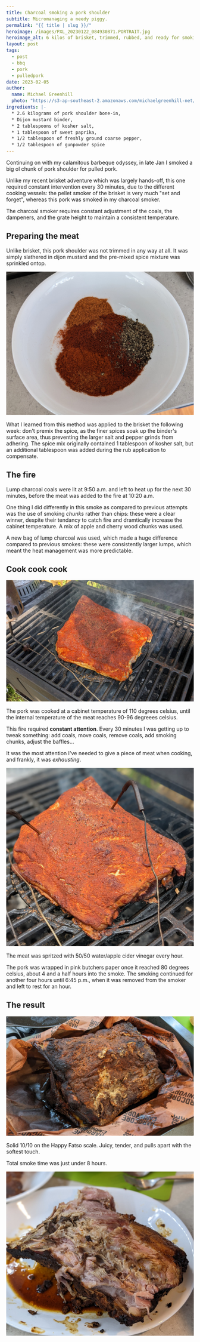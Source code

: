 ```yaml
---
title: Charcoal smoking a pork shoulder
subtitle: Micromanaging a needy piggy.
permalink: "{{ title | slug }}/"
heroimage: /images/PXL_20230122_084930871.PORTRAIT.jpg
heroimage_alt: 6 kilos of brisket, trimmed, rubbed, and ready for smoking.
layout: post
tags:
  - post
  - bbq
  - pork
  - pulledpork
date: 2023-02-05
author: 
  name: Michael Greenhill
  photo: "https://s3-ap-southeast-2.amazonaws.com/michaelgreenhill-net/cdn/2020/02/download.png"
ingredients: |-
  * 2.6 kilograms of pork shoulder bone-in,
  * Dijon mustard binder,
  * 2 tablespoons of kosher salt, 
  * 1 tablespoon of sweet paprika,
  * 1/2 tablespoon of freshly ground coarse pepper,
  * 1/2 tablespoon of gunpowder spice
---
```


Continuing on with my calamitous barbeque odyssey, in late Jan I smoked a big ol chunk of pork shoulder for pulled pork.

Unlike my recent brisket adventure which was largely hands-off, this one required constant intervention every 30 minutes, due to the different cooking vessels: the pellet smoker of the brisket is very much "set and forget", whereas this pork was smoked in my charcoal smoker.

The charcoal smoker requires constant adjustment of the coals, the dampeners, and the grate height to maintain a consistent temperature.

## Preparing the meat

Unlike brisket, this pork shoulder was not trimmed in any way at all. It was simply slathered in dijon mustard and the pre-mixed spice mixture was sprinkled ontop.

![The spice mix](/images/PXL_20230121_222902155.jpg)

What I learned from this method was applied to the brisket the following week: don't premix the spice, as the finer spices soak up the binder's surface area, thus preventing the larger salt and pepper grinds from adhering. The spice mix originally contained 1 tablespoon of kosher salt, but an additional tablespoon was added during the rub application to compensate.

## The fire

Lump charcoal coals were lit at 9:50 a.m. and left to heat up for the next 30 minutes, before the meat was added to the fire at 10:20 a.m.

One thing I did differently in this smoke as compared to previous attempts was the use of smoking *chunks* rather than chips: these were a clear winner, despite their tendancy to catch fire and dramtically increase the cabinet temperature. A mix of apple and cherry wood chunks was used.

A new bag of lump charcoal was used, which made a huge difference compared to previous smokes: these were consistently larger lumps, which meant the heat management was more predictable.

## Cook cook cook

![Cooking time](/images/PXL_20230121_233610352.jpg)

The pork was cooked at a cabinet temperature of 110 degrees celsius, until the internal temperature of the meat reaches 90-96 degreees celsius.

This fire required **constant attention**. Every 30 minutes I was getting up to tweak something: add coals, move coals, remove coals, add smoking chunks, adjust the baffles...

It was the most attention I've needed to give a piece of meat when cooking, and frankly, it was *exhausting*.

![About half-way through cooking](/images/PXL_20230122_012530715.PORTRAIT.jpg)

The meat was spritzed with 50/50 water/apple cider vinegar every hour. 

The pork was wrapped in pink butchers paper once it reached 80 degrees celsius, about 4 and a half hours into the smoke. The smoking continued for another four hours until 6:45 p.m., when it was removed from the smoker and left to rest for an hour.

## The result

![About half-way through cooking](/images/PXL_20230122_084425216.jpg)

Solid 10/10 on the Happy Fatso scale. Juicy, tender, and pulls apart with the softest touch.

Total smoke time was just under 8 hours.

![Pulled pork, by definition](/images/PXL_20230122_084930871.PORTRAIT.jpg)